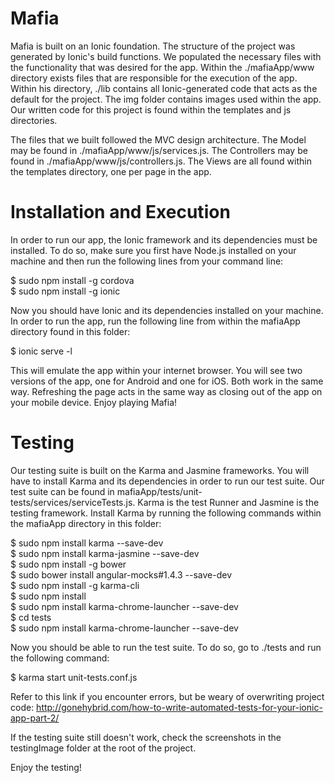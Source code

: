 # Mafia

Mafia is built on an Ionic foundation. The structure of the project was generated by Ionic's build functions. We populated the necessary files with the functionality that was desired for the app. Within the ./mafiaApp/www directory exists files that are responsible for the execution of the app. Within his directory, ./lib contains all Ionic-generated code that acts as the default for the project. The img folder contains images used within the app. Our written code for this project is found within the templates and js directories. 

The files that we built followed the MVC design architecture. The Model may be found in ./mafiaApp/www/js/services.js. The Controllers may be found in ./mafiaApp/www/js/controllers.js. The Views are all found within the templates directory, one per page in the app. 

# Installation and Execution

In order to run our app, the Ionic framework and its dependencies must be installed. To do so, make sure you first have Node.js installed on your machine and then run the following lines from your command line:

$ sudo npm install -g cordova <br>
$ sudo npm install -g ionic

Now you should have Ionic and its dependencies installed on your machine. In order to run the app, run the following line from within the mafiaApp directory found in this folder:

$ ionic serve -l

This will emulate the app within your internet browser. You will see two versions of the app, one for Android and one for iOS. Both work in the same way. Refreshing the page acts in the same way as closing out of the app on your mobile device. Enjoy playing Mafia!

# Testing

Our testing suite is built on the Karma and Jasmine frameworks. You will have to install Karma and its dependencies in order to run our test suite. Our test suite can be found in mafiaApp/tests/unit-tests/services/serviceTests.js. Karma is the test Runner and Jasmine is the testing framework. Install Karma by running the following commands within the mafiaApp directory in this folder:

$ sudo npm install karma --save-dev <br>
$ sudo npm install karma-jasmine --save-dev <br>
$ sudo npm install -g bower <br>
$ sudo bower install angular-mocks#1.4.3 --save-dev <br>
$ sudo npm install -g karma-cli <br>
$ sudo npm install <br>
$ sudo npm install karma-chrome-launcher --save-dev <br>
$ cd tests <br>
$ sudo npm install karma-chrome-launcher --save-dev

Now you should be able to run the test suite. To do so, go to ./tests and run the following command:

$ karma start  unit-tests.conf.js

Refer to this link if you encounter errors, but be weary of overwriting project code:
http://gonehybrid.com/how-to-write-automated-tests-for-your-ionic-app-part-2/

If the testing suite still doesn't work, check the screenshots in the testingImage folder at the root of the project. 

Enjoy the testing!
